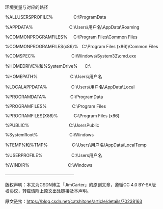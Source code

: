 ﻿环境变量与对应的路径

%ALLUSERSPROFILE%                 C:\ProgramData

%APPDATA%                              C:\Users\用户名\AppData\Roaming

%COMMONPROGRAMFILES%     C:\Program Files\Common Files

%COMMONPROGRAMFILES(x86)%   C:\Program Files (x86)\Common Files

%COMSPEC%                              C:\Windows\System32\cmd.exe

%HOMEDRIVE%和%SystemDrive%      C:\

%HOMEPATH%                           C:\Users\用户名

%LOCALAPPDATA%                    C:\Users\用户名\AppData\Local

%PROGRAMDATA%                    C:\ProgramData

%PROGRAMFILES%                     C:\Program Files

%PROGRAMFILES(X86)%             C:\Program Files (x86)

%PUBLIC%                                 C:\UsersPublic

%SystemRoot%                          C:\Windows

%TEMP%和%TMP%                    C:\Users\用户名\AppData\LocalTemp

%USERPROFILE%                        C:\Users用户名

%WINDIR%                                C:\Windows

————————————————

版权声明：本文为CSDN博主「JimCarter」的原创文章，遵循CC 4.0 BY-SA版权协议，转载请附上原文出处链接及本声明。

原文链接：https://blog.csdn.net/catshitone/article/details/70238163
